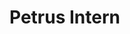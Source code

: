 
<h1> Petrus Intern</h1>

<img scr="https://petrustechnologies.com/wp-content/uploads/2022/10/factsheet-1024x512.png">

